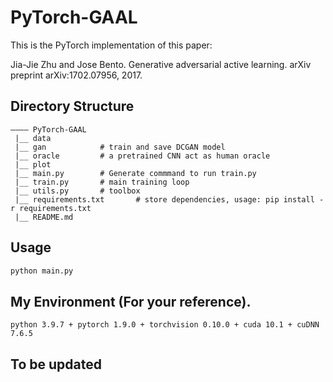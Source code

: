 # PyTorch-GAAL

This is the PyTorch implementation of this paper:

Jia-Jie Zhu and Jose Bento. Generative adversarial active learning. arXiv preprint arXiv:1702.07956, 2017.

## Directory Structure
```
———— PyTorch-GAAL
 |__ data 
 |__ gan			# train and save DCGAN model
 |__ oracle			# a pretrained CNN act as human oracle
 |__ plot			
 |__ main.py		# Generate commmand to run train.py
 |__ train.py		# main training loop
 |__ utils.py		# toolbox
 |__ requirements.txt       # store dependencies, usage: pip install -r requirements.txt
 |__ README.md
```

## Usage

```bash
python main.py
```

## My Environment (For your reference).
```
python 3.9.7 + pytorch 1.9.0 + torchvision 0.10.0 + cuda 10.1 + cuDNN 7.6.5
```

## To be updated
